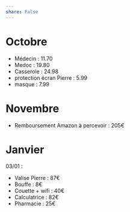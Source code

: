 ```yaml
---
share: False
---
```

# Octobre 
- Médecin : 11.70
- Medoc : 19.80
- Casserole : 24.98
- protection écran Pierre : 5.99
- masque : 7.99

# Novembre
- Remboursement Amazon à percevoir : 205€
# Janvier
03/01 :
- Valise Pierre : 87€
- Bouffe : 8€
- Couette + wifi : 40€
- Calculatrice : 82€
- Pharmacie : 25€